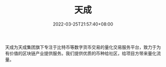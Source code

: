 ﻿---
weight: 
title: "天成"
description: "天成为天成集团旗下专注于比特…"
date: 2022-03-25T21:57:40+08:00
lastmod: 2022-03-25T16:45:40+08:00
draft: false
authors: ["Metabd"]
featuredImage: "tiancheng.webp"
link: ""
tags: ["交易所","天成"]
categories: ["navigation"]
navigation: ["交易所"]
lightgallery: true
toc: true
pinned: false
recommend: false
recommend1: false
---
天成为天成集团旗下专注于比特币等数字货币交易的量化交易服务平台，致力于为有价值的区块链产业提供服务。我们提供优质的币种给社区，给项目方带来量化流量。
